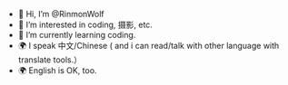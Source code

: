 - 👋 Hi, I’m @RinmonWolf
- 👀 I’m interested in coding, 摄影, etc.
- 🌱 I’m currently learning coding.
- 🌍 I speak 中文/Chinese ( and i can read/talk with other language with translate tools.）
- 🌍 English is OK, too. 

<!---
RinmonWolf/RinmonWolf is a ✨ special ✨ repository because its `README.md` (this file) appears on your GitHub profile.
You can click the Preview link to take a look at your changes.
--->
